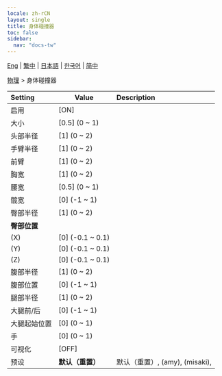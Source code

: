 ```yaml
---
locale: zh-rCN
layout: single
title: 身体碰撞器
toc: false
sidebar:
  nav: "docs-tw"
---
```

[Eng](/dancexr/menu/2025.4/actor/body_colliders) | [繁中](/tw/dancexr/menu/2025.4/actor/body_colliders) | [日本語](/jp/dancexr/menu/2025.4/actor/body_colliders) | [한국어](/kr/dancexr/menu/2025.4/actor/body_colliders) | [简中](/zh/dancexr/menu/2025.4/actor/body_colliders)

[物理](../menu#物理) > 身体碰撞器



| Setting | Value | Description |
| :--- | --- | :--- |
|<nobr>启用</nobr>| [ON] | 
|<nobr>大小</nobr>| [0.5] (0 ~ 1) | 
|<nobr>头部半径</nobr>| [1] (0 ~ 2) | 
|<nobr>手臂半径</nobr>| [1] (0 ~ 2) | 
|<nobr>前臂</nobr>| [1] (0 ~ 2) | 
|<nobr>胸宽</nobr>| [1] (0 ~ 2) | 
|<nobr>腰宽</nobr>| [0.5] (0 ~ 1) | 
|<nobr>髋宽</nobr>| [0] (-1 ~ 1) | 
|<nobr>臀部半径</nobr>| [1] (0 ~ 2) | 
|<nobr><b>臀部位置</b></nobr>|| 
|<nobr>(X)</nobr>| [0] (-0.1 ~ 0.1) | 
|<nobr>(Y)</nobr>| [0] (-0.1 ~ 0.1) | 
|<nobr>(Z)</nobr>| [0] (-0.1 ~ 0.1) | 
|<nobr>腹部半径</nobr>| [1] (0 ~ 2) | 
|<nobr>腹部位置</nobr>| [0] (-1 ~ 1) | 
|<nobr>腿部半径</nobr>| [1] (0 ~ 2) | 
|<nobr>大腿前/后</nobr>| [0] (-1 ~ 1) | 
|<nobr>大腿起始位置</nobr>| [0] (0 ~ 1) | 
|<nobr>手</nobr>| [0] (0 ~ 1) | 
|<nobr>可视化</nobr>| [OFF] | 
|<nobr>预设</nobr>| **默认（重置）** | 默认（重置）, (amy), (misaki),  |
